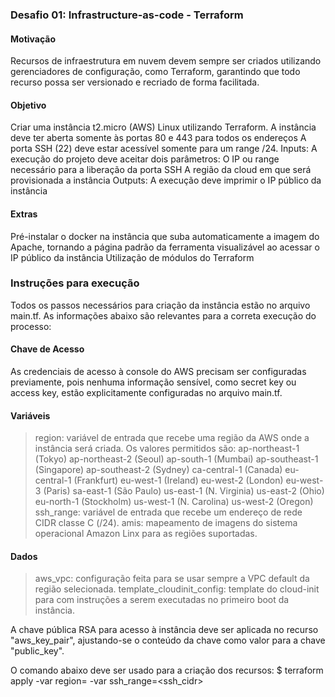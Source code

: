 ### Desafio 01: Infrastructure-as-code - Terraform

#### Motivação
Recursos de infraestrutura em nuvem devem sempre ser criados utilizando gerenciadores de configuração, como Terraform, garantindo que todo recurso possa ser versionado e recriado de forma facilitada.

#### Objetivo
Criar uma instância t2.micro (AWS) Linux utilizando Terraform.
A instância deve ter aberta somente às portas 80 e 443 para todos os endereços
A porta SSH (22) deve estar acessível somente para um range /24.
Inputs: A execução do projeto deve aceitar dois parâmetros:
O IP ou range necessário para a liberação da porta SSH
A região da cloud em que será provisionada a instância
Outputs: A execução deve imprimir o IP público da instância

#### Extras
Pré-instalar o docker na instância que suba automaticamente a imagem do Apache, tornando a página padrão da ferramenta visualizável ao acessar o IP público da instância
Utilização de módulos do Terraform

### Instruções para execução
Todos os passos necessários para criação da instância estão no arquivo main.tf.
As informações abaixo são relevantes para a correta execução do processo:

#### Chave de Acesso
As credenciais de acesso à console do AWS precisam ser configuradas previamente, pois nenhuma informação sensível, como secret key ou access key, estão explicitamente configuradas no arquivo main.tf.

#### Variáveis
  > region: variável de entrada que recebe uma região da AWS onde a instância será criada. Os valores permitidos são:
    ap-northeast-1 (Tokyo)
    ap-northeast-2 (Seoul)
    ap-south-1 (Mumbai)
    ap-southeast-1 (Singapore)
    ap-southeast-2 (Sydney)
    ca-central-1 (Canada)
    eu-central-1 (Frankfurt)
    eu-west-1 (Ireland)
    eu-west-2 (London)
    eu-west-3 (Paris)
    sa-east-1 (São Paulo)
    us-east-1 (N. Virginia)
    us-east-2 (Ohio)
    eu-north-1 (Stockholm)
    us-west-1 (N. Carolina)
    us-west-2 (Oregon)
  > ssh_range: variável de entrada que recebe um endereço de rede CIDR classe C (/24).
  > amis: mapeamento de imagens do sistema operacional Amazon Linx para as regiões suportadas.
#### Dados
  > aws_vpc: configuração feita para se usar sempre a VPC default da região selecionada.
  > template_cloudinit_config: template do cloud-init para com instruções a serem executadas no primeiro boot da instância.

A chave pública RSA para acesso à instância deve ser aplicada no recurso "aws_key_pair", ajustando-se o conteúdo da chave como valor para a chave "public_key".

O comando abaixo deve ser usado para a criação dos recursos:
 $ terraform apply -var region=<region> -var ssh_range=<ssh_cidr>
